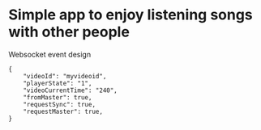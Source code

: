 # Simple app to enjoy listening songs with other people

Websocket event design
```
{
    "videoId": "myvideoid",
    "playerState": "1",
    "videoCurrentTime": "240",
    "fromMaster": true,
    "requestSync": true,
    "requestMaster": true,
}
```